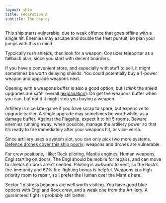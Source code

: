 ```yaml
---
layout: ship
title: Federation A
subtitle: The Osprey
---
```


This ship starts vulnerable, due to weak offence that goes offline with a single hit. Enemies may escape and double the fleet pursuit, so plan your jumps with this in mind.

Typcically rush shields, then look for a weapon. Consider teleporter as a  fallback plan, since you start with decent boarders. 

If you have a convenient store, and especially with stuff to sell, it might sometimes be worth delaying shields. You could potentially buy a 1-power weapon and upgrade weapons next.

Opening with a weapons buffer is also a good option, but I *think* the shield upgrades are safer overall ([explanation](/#weapons-buffer)). Do get the weapons buffer when you can, but not if it might stop you buying a weapon.

Artillery is nice late-game if you have scrap to spare, but expensive to upgrade earlier. A single upgrade may sometimes be worthwhile, as a damage buffer. Against the Flagship, expect it to hit 5 rooms. Beware enemies running away: when possible, manage the artillery power so that it’s ready to fire immediately after your weapons hit, or vice-versa.

Since artillery uses a system slot, you can only pick two more systems. [Defence drones cover this ship poorly](https://i.imgur.com/Y92J2ml.jpg): weapons and drones are vulnerable.

For crew positions, I like: Rock piloting, Mantis engines, Human weapons, Engi starting on doors. The Engi should be mobile for repairs, and can move to shields if doors aren’t needed. Piloting is awkward to vent, so the Rock’s fire-immunity and 67% fire-fighting bonus is helpful. Weapons is a high-priority room to repair, so I prefer the Human over the Mantis here.

Sector 1 distress beacons are well worth visiting. You have good blue options with Engi and Rock crew, and a weak one from the Artillery. A guaranteed fight is probably still better.